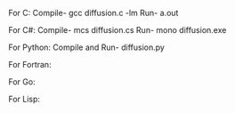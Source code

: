 For C: Compile- gcc diffusion.c -lm Run- a.out

For C#: Compile- mcs diffusion.cs Run- mono diffusion.exe

For Python: Compile and Run- diffusion.py

For Fortran:

For Go:

For Lisp: